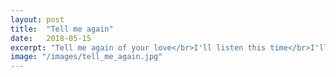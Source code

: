 ```yaml
---
layout: post
title:  "Tell me again"
date:   2018-05-15
excerpt: "Tell me again of your love</br>I'll listen this time</br>I'll let you hold me..."
image: "/images/tell_me_again.jpg"
---
```

